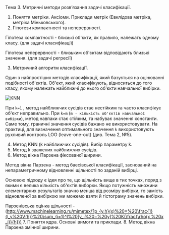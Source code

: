 Тема 3. Метричні методи розв’язання задачі класифікації.
1.	Поняття метріки. Аксіоми. Приклади метрік (Евклідова метріка, метріка Міньковського).
2.	Гіпотези компактності та неперервності.

Гіпотеза компактності - близькі об'єкти, як правило, належать одному класу. (для задачі класифікації)

Гіпотеза неперервності - близьким об'єктам відповідають близькі значення. (для задачі регресії)

3.	Метричний алгоритм класифікації.

Один з найпростіших методів класифікації, який базується на оцінюванні подібності об'єктів. Об'єкт, який класифікують, відноситься до того класу, якому належать найближчі до нього об'єкти навчальної вибірки.

![KNN](http://www.machinelearning.ru/mimetex/?a(u)%20=%20\mathrm{arg}\max_{y\in%20Y}%20\sum_{i=1}^m%20\bigl[%20x_{i;%20u}=y%20\bigr]%20w(i,u),)

При `k=1` , метод найближчих сусідів стає нестійким та часто класифікує об'єкт неправильно. При `k=m` (`m - кількість об'єктів навчальної вибірки`), метод навпаки стає стійким, та набуває значення константи. Саме тому, граничні значення сусідів бажано не використовувати. На практиці, для визначення оптимального значення `k` використовують рухливий контроль LOO (leave-one-out) (див. Тема 2, №5).

4.	Метод KNN (k найближчих сусідів). Вибір параметру k.
5.	Метод k зважених найближчих сусідів.
6.	Метод вікна Парзена фіксованої ширини.

Метод вікна Парзена - метод баєсівської класифікації, заснований на непараметричному відновленні щільності по заданій вибірці.

Основою підходу є ідея про те, що щільність вище в тих точках, поряд з якими є велика кількість об'єктів виборки. Якщо потужність множини елементарних результатів значно менша від розміру вибірки, то замість відновленої за вибіркою ми можемо взяти й гістограму значень вибірки.

Парзенівська оцінка щільності - (http://www.machinelearning.ru/mimetex/?p_{y,h}(x)%20=%20\frac{1}{l_y%20V(h)}%20\sum_{i=1}^l%20[y_i%20=%20y]%20K(\frac{\rho(x,%20x_i)}{h}))
7.	Поняття ядра. Основні вимоги та приклади.
8.	Метод вікна Парзена змінної ширини.
